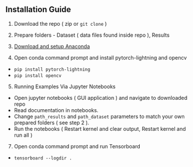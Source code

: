 ## Installation Guide

1) Download the repo ( zip or `git clone` )

2) Prepare folders - Dataset ( data files found inside repo ), Results

3) [Download and setup Anaconda](https://docs.anaconda.com/anaconda/install/windows/)

4) Open conda command prompt and install pytorch-lightning and opencv

- `pip install pytorch-lightning`
- `pip install opencv`

5) Running Examples Via Jupyter Notebooks

- Open jupyter notebooks ( GUI application ) and navigate to downloaded repo
- Read documentation in notebooks. 
- Change `path_results` and `path_dataset` parameters to match your own prepared folders ( see step 2 ). 
- Run the notebooks ( Restart kernel and clear output, Restart kernel and run all )

7) Open conda command prompt and run Tensorboard

- `tensorboard --logdir .`

